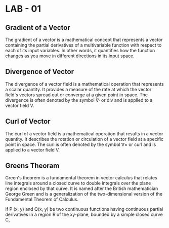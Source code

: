 # LAB - 01
##  Gradient of a Vector 
The gradient of a vector is a mathematical concept that represents a vector containing the partial derivatives of a multivariable function with respect to each of its input variables. In other words, it quantifies how the function changes as you move in different directions in its input space.

## Divergence of Vector
The divergence of a vector field is a mathematical operation that represents a scalar quantity. It provides a measure of the rate at which the vector field's vectors spread out or converge at a given point in space. The divergence is often denoted by the symbol ∇· or div and is applied to a vector field V.

## Curl of Vector
The curl of a vector field is a mathematical operation that results in a vector quantity. It describes the rotation or circulation of a vector field at a specific point in space. The curl is often denoted by the symbol ∇× or curl and is applied to a vector field V.

## Greens Theoram 

Green's theorem is a fundamental theorem in vector calculus that relates line integrals around a closed curve to double integrals over the plane region enclosed by that curve. It is named after the British mathematician George Green and is a generalization of the two-dimensional version of the Fundamental Theorem of Calculus.

If P (x, y) and Q(x, y) be two continuous functions having continuous partial derivatives in a region R of the xy-plane,
bounded by a simple closed curve C, 

